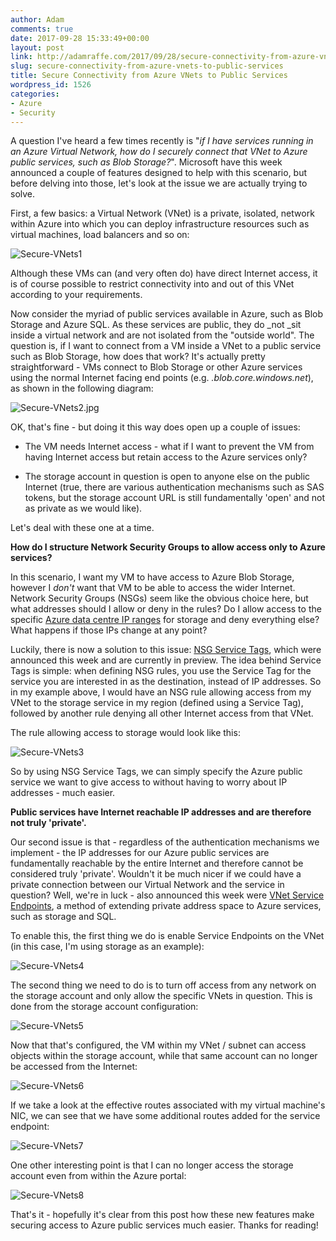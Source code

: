 ```yaml
---
author: Adam
comments: true
date: 2017-09-28 15:33:49+00:00
layout: post
link: http://adamraffe.com/2017/09/28/secure-connectivity-from-azure-vnets-to-public-services/
slug: secure-connectivity-from-azure-vnets-to-public-services
title: Secure Connectivity from Azure VNets to Public Services
wordpress_id: 1526
categories:
- Azure
- Security
---
```


A question I've heard a few times recently is "_if I have services running in an Azure Virtual Network, how do I securely connect that VNet to Azure public services, such as Blob Storage?_". Microsoft have this week announced a couple of features designed to help with this scenario, but before delving into those, let's look at the issue we are actually trying to solve.

First, a few basics: a Virtual Network (VNet) is a private, isolated, network within Azure into which you can deploy infrastructure resources such as virtual machines, load balancers and so on:

![Secure-VNets1](https://adamraffe.files.wordpress.com/2017/09/secure-vnets11.jpg)

Although these VMs can (and very often do) have direct Internet access, it is of course possible to restrict connectivity into and out of this VNet according to your requirements.<!-- more -->

Now consider the myriad of public services available in Azure, such as Blob Storage and Azure SQL. As these services are public, they do _not _sit inside a virtual network and are not isolated from the "outside world". The question is, if I want to connect from a VM inside a VNet to a public service such as Blob Storage, how does that work? It's actually pretty straightforward - VMs connect to Blob Storage or other Azure services using the normal Internet facing end points (e.g. _<storageaccount>.blob.core.windows.net_), as shown in the following diagram:

![Secure-VNets2.jpg](https://adamraffe.files.wordpress.com/2017/09/secure-vnets22.jpg)

OK, that's fine - but doing it this way does open up a couple of issues:



	
  * The VM needs Internet access - what if I want to prevent the VM from having Internet access but retain access to the Azure services only?

	
  * The storage account in question is open to anyone else on the public Internet (true, there are various authentication mechanisms such as SAS tokens, but the storage account URL is still fundamentally 'open' and not as private as we would like).


Let's deal with these one at a time.

**How do I structure Network Security Groups to allow access only to Azure services?**

In this scenario, I want my VM to have access to Azure Blob Storage, however I _don't_ want that VM to be able to access the wider Internet. Network Security Groups (NSGs) seem like the obvious choice here, but what addresses should I allow or deny in the rules? Do I allow access to the specific [Azure data centre IP ranges](https://www.microsoft.com/en-gb/download/details.aspx?id=41653) for storage and deny everything else? What happens if those IPs change at any point?

Luckily, there is now a solution to this issue: [NSG Service Tags](https://docs.microsoft.com/en-us/azure/virtual-network/security-overview#service-tags), which were announced this week and are currently in preview. The idea behind Service Tags is simple: when defining NSG rules, you use the Service Tag for the service you are interested in as the destination, instead of IP addresses. So in my example above, I would have an NSG rule allowing access from my VNet to the storage service in my region (defined using a Service Tag), followed by another rule denying all other Internet access from that VNet.

The rule allowing access to storage would look like this:

![Secure-VNets3](https://adamraffe.files.wordpress.com/2017/09/secure-vnets31.jpg)

So by using NSG Service Tags, we can simply specify the Azure public service we want to give access to without having to worry about IP addresses - much easier.

**Public services have Internet reachable IP addresses and are therefore not truly 'private'.**

Our second issue is that - regardless of the authentication mechanisms we implement - the IP addresses for our Azure public services are fundamentally reachable by the entire Internet and therefore cannot be considered truly 'private'. Wouldn't it be much nicer if we could have a private connection between our Virtual Network and the service in question? Well, we're in luck - also announced this week were [VNet Service Endpoints](https://docs.microsoft.com/en-us/azure/virtual-network/virtual-network-service-endpoints-overview), a method of extending private address space to Azure services, such as storage and SQL.

To enable this, the first thing we do is enable Service Endpoints on the VNet (in this case, I'm using storage as an example):

![Secure-VNets4](https://adamraffe.files.wordpress.com/2017/09/secure-vnets4.jpg)

The second thing we need to do is to turn off access from any network on the storage account and only allow the specific VNets in question. This is done from the storage account configuration:

![Secure-VNets5](https://adamraffe.files.wordpress.com/2017/09/secure-vnets5.jpg)

Now that that's configured, the VM within my VNet / subnet can access objects within the storage account, while that same account can no longer be accessed from the Internet:

![Secure-VNets6](https://adamraffe.files.wordpress.com/2017/09/secure-vnets6.jpg)

If we take a look at the effective routes associated with my virtual machine's NIC, we can see that we have some additional routes added for the service endpoint:

![Secure-VNets7](https://adamraffe.files.wordpress.com/2017/09/secure-vnets7.jpg)

One other interesting point is that I can no longer access the storage account even from within the Azure portal:

![Secure-VNets8](https://adamraffe.files.wordpress.com/2017/09/secure-vnets8.jpg)

That's it - hopefully it's clear from this post how these new features make securing access to Azure public services much easier. Thanks for reading!




